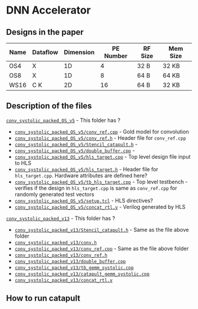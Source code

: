 # DNN Accelerator

## Designs in the paper
| Name  | Dataflow | Dimension | PE Number | RF Size | Mem Size
| --- | --- | --- | --- | --- | --- |
| OS4 | X | 1D | 4 | 32 B | 32 KB |
| OS8 | X | 1D | 8 | 64 B | 64 KB |
| WS16 | C K | 2D | 16 | 64 B | 32 KB |

## Description of the files
[`conv_systolic_packed_OS_v5`](conv_systolic_packed_OS_v5) - This folder has ?
* [`conv_systolic_packed_OS_v5/conv_ref.cpp`](conv_systolic_packed_OS_v5/conv_ref.cpp) - Gold model for convolution
* [`conv_systolic_packed_OS_v5/conv_ref.h`](conv_systolic_packed_OS_v5/conv_ref.h) - Header file for `conv_ref.cpp`
* [`conv_systolic_packed_OS_v5/Stencil_catapult.h`](conv_systolic_packed_OS_v5/Stencil_catapult.h) -
* [`conv_systolic_packed_OS_v5/double_buffer.cpp`](conv_systolic_packed_OS_v5/double_buffer.cpp) -
* [`conv_systolic_packed_OS_v5/hls_target.cpp`](conv_systolic_packed_OS_v5/hls_target.cpp) - Top level design file input to HLS
* [`conv_systolic_packed_OS_v5/hls_target.h`](conv_systolic_packed_OS_v5/hls_target.h) - Header file for `hls_target.cpp`. Hardware attributes are defined here?
* [`conv_systolic_packed_OS_v5/tb_hls_target.cpp`](conv_systolic_packed_OS_v5/tb_hls_target.cpp) - Top level testbench - verifies if the design in `hls_target.cpp` is same as `conv_ref.cpp` for randomly generated test vectors
* [`conv_systolic_packed_OS_v5/setup.tcl`](conv_systolic_packed_OS_v5/setup.tcl) - HLS directives?
* [`conv_systolic_packed_OS_v5/concat_rtl.v`](conv_systolic_packed_OS_v5/concat_rtl.v) - Verilog generated by HLS

[`conv_systolic_packed_v13`](conv_systolic_packed_v13) - This folder has ?
* [`conv_systolic_packed_v13/Stencil_catapult.h`](conv_systolic_packed_v13/Stencil_catapult.h) - Same as the file above folder
* [`conv_systolic_packed_v13/conv.h`](conv_systolic_packed_v13/conv.h)
* [`conv_systolic_packed_v13/conv_ref.cpp`](conv_systolic_packed_v13/conv_ref.cpp) - Same as the file above folder
* [`conv_systolic_packed_v13/conv_ref.h`](conv_systolic_packed_v13/conv_ref.h)
* [`conv_systolic_packed_v13/double_buffer.cpp`](conv_systolic_packed_v13/double_buffer.cpp)
* [`conv_systolic_packed_v13/tb_gemm_systolic.cpp`](conv_systolic_packed_v13/tb_gemm_systolic.cpp)
* [`conv_systolic_packed_v13/catapult_gemm_systolic.cpp`](conv_systolic_packed_v13/catapult_gemm_systolic.cpp)
* [`conv_systolic_packed_v13/concat_rtl.v`](conv_systolic_packed_v13/concat_rtl.v)
## How to run catapult
